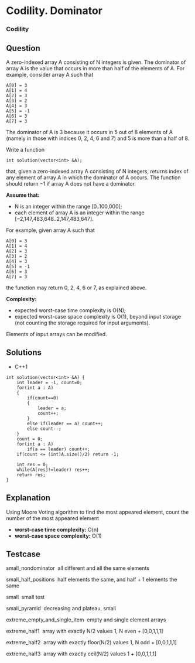 # Codility. Dominator

### Codility

## Question

A zero-indexed array A consisting of N integers is given. The dominator of array A is the value that occurs in more than half of the elements of A.
For example, consider array A such that

```
A[0] = 3 
A[1] = 4 
A[2] = 3 
A[3] = 2 
A[4] = 3 
A[5] = -1 
A[6] = 3 
A[7] = 3
```

The dominator of A is 3 because it occurs in 5 out of 8 elements of A (namely in those with indices 0, 2, 4, 6 and 7) and 5 is more than a half of 8.

Write a function

`int solution(vector<int> &A);`

that, given a zero-indexed array A consisting of N integers, returns index of any element of array A in which the dominator of A occurs. The function should return −1 if array A does not have a dominator.

**Assume that:**

* N is an integer within the range [0..100,000];
* each element of array A is an integer within the range [−2,147,483,648..2,147,483,647].

For example, given array A such that

```
A[0] = 3 
A[1] = 4 
A[2] = 3 
A[3] = 2 
A[4] = 3 
A[5] = -1 
A[6] = 3 
A[7] = 3
```

the function may return 0, 2, 4, 6 or 7, as explained above.

**Complexity:**

* expected worst-case time complexity is O(N);
* expected worst-case space complexity is O(1), beyond input storage (not counting the storage required for input arguments).

Elements of input arrays can be modified.

## Solutions

* C++1
```
int solution(vector<int> &A) {
    int leader = -1, count=0;
    for(int a : A)
    {
        if(count==0)
        {
            leader = a;
            count++;
        }
        else if(leader == a) count++;
        else count--;
    }
    count = 0;
    for(int a : A)
        if(a == leader) count++;
    if(count <= (int)A.size()/2) return -1;
    
    int res = 0;
    while(A[res]!=leader) res++;
    return res;
}
```

## Explanation

Using Moore Voting algorithm to find the most appeared element, count the number of the most appeared element

* **worst-case time complexity:** O(n)
* **worst-case space complexity:** O(1)

## Testcase

small_nondominator  all different and all the same elements

small_half_positions  half elements the same, and half + 1 elements the same

small  small test

small_pyramid  decreasing and plateau, small

extreme_empty_and_single_item  empty and single element arrays

extreme_half1  array with exactly N/2 values 1, N even + [0,0,1,1,1]

extreme_half2  array with exactly floor(N/2) values 1, N odd + [0,0,1,1,1]

extreme_half3  array with exactly ceil(N/2) values 1 + [0,0,1,1,1]
